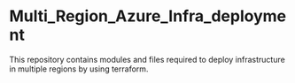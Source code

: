 # Multi_Region_Azure_Infra_deployment
This repository contains modules and files required to deploy infrastructure in multiple regions by using terraform.
